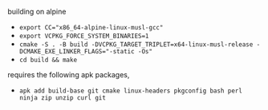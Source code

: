 building on alpine

 * `export CC="x86_64-alpine-linux-musl-gcc"`
 * `export VCPKG_FORCE_SYSTEM_BINARIES=1`
 * `cmake -S . -B build -DVCPKG_TARGET_TRIPLET=x64-linux-musl-release -DCMAKE_EXE_LINKER_FLAGS="-static -Os"`
 * `cd build && make`

requires the following apk packages,

 * `apk add build-base git cmake linux-headers pkgconfig bash perl ninja zip unzip curl git`
